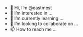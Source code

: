 - 👋 Hi, I’m @eastmest
- 👀 I’m interested in ...
- 🌱 I’m currently learning ...
- 💞️ I’m looking to collaborate on ...
- 📫 How to reach me ...

<!---
eastmest/eastmest is a ✨ special ✨ repository because its `README.md` (this file) appears on your GitHub profile.
You can click the Preview link to take a look at your changes.
--->
